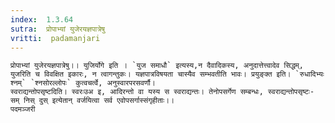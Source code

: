```yaml
---
index:  1.3.64
sutra:  प्रोपाभ्यां युजेरयज्ञपात्रेषु
vritti:  padamanjari
---
```


	प्रोपाभ्यां युजेरयज्ञपात्रेषु।। युजिर्योगे इति । `युज समाधौ` इत्यस्य,न दैवादिकस्य, अनुदात्तेत्त्वादेव सिद्धम्, युजरिति च विवक्षित इकारः, न त्वागन्तुकः। यज्ञपात्रविषयता चास्यैव सम्भवतीति भावः। प्रयुङ्क्त इति। `रुधादिभ्यः श्नम्` `श्नसोरल्लोपः` कुत्वचर्त्वे, अनुस्वारपरसवर्णौ।
	स्वराद्यन्तोपसृष्टदिति। स्वरःउअ इ, आदिरन्तो वा यस्य स स्वराद्यन्तः। तेनोपसर्गेण सम्बन्धः, स्वराद्यन्तोपसृष्टः- सम् निस् दुस् इत्येतान् वर्जयित्वा सर्व एवोपसर्गास्संगृहीताः।।
	पदमञ्जरी
